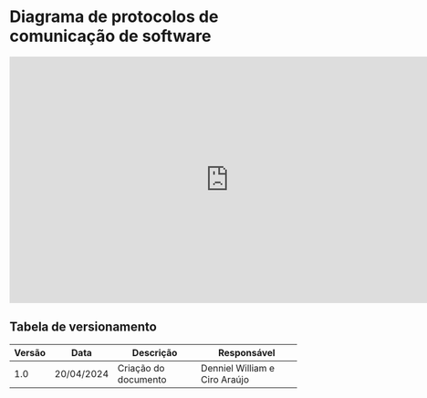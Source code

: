 # Diagrama de protocolos de comunicação de software

<iframe width="768" height="432" src="https://miro.com/app/live-embed/uXjVKSNjbNU=/?moveToViewport=-417,-261,1222,610&embedId=136696295704" frameborder="0" scrolling="no" allow="fullscreen; clipboard-read; clipboard-write" allowfullscreen></iframe>

## Tabela de versionamento

| Versão| Data | Descrição | Responsável|
|-------|------|-----------|------------|
| 1.0 | 20/04/2024 | Criação do documento | Denniel William e Ciro Araújo |